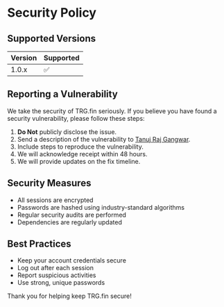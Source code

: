 # Security Policy

## Supported Versions

| Version | Supported          |
| ------- | ------------------ |
| 1.0.x   | :white_check_mark: |

## Reporting a Vulnerability

We take the security of TRG.fin seriously. If you believe you have found a security vulnerability, please follow these steps:

1. **Do Not** publicly disclose the issue.
2. Send a description of the vulnerability to [Tanuj Raj Gangwar](mailto:security@example.com).
3. Include steps to reproduce the vulnerability.
4. We will acknowledge receipt within 48 hours.
5. We will provide updates on the fix timeline.

## Security Measures

- All sessions are encrypted
- Passwords are hashed using industry-standard algorithms
- Regular security audits are performed
- Dependencies are regularly updated

## Best Practices

- Keep your account credentials secure
- Log out after each session
- Report suspicious activities
- Use strong, unique passwords

Thank you for helping keep TRG.fin secure!
